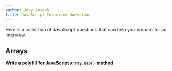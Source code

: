 ```yaml
---
author: Joby Joseph
title: JavaScript Interview Questions
---
```


Here is a collection of JavaScript questions that can help you prepare for an interview.

## Arrays

**Write a polyfill for JavaScript `Array.map()` method**
